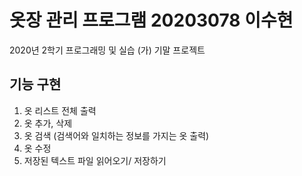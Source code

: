 # 옷장 관리 프로그램 20203078 이수현
2020년 2학기 프로그래밍 및 실습 (가) 기말 프로젝트
## 기능 구현
1. 옷 리스트 전체 출력
2. 옷 추가, 삭제
3. 옷 검색 (검색어와 일치하는 정보를 가지는 옷 출력)
4. 옷 수정
5. 저장된 텍스트 파일 읽어오기/ 저장하기

